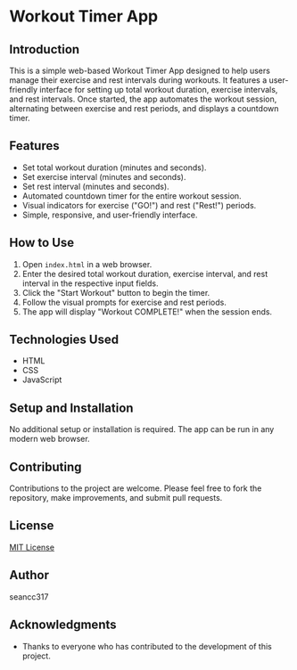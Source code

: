 # Workout Timer App

## Introduction
This is a simple web-based Workout Timer App designed to help users manage their exercise and rest intervals during workouts. It features a user-friendly interface for setting up total workout duration, exercise intervals, and rest intervals. Once started, the app automates the workout session, alternating between exercise and rest periods, and displays a countdown timer.

## Features
- Set total workout duration (minutes and seconds).
- Set exercise interval (minutes and seconds).
- Set rest interval (minutes and seconds).
- Automated countdown timer for the entire workout session.
- Visual indicators for exercise ("GO!") and rest ("Rest!") periods.
- Simple, responsive, and user-friendly interface.

## How to Use
1. Open `index.html` in a web browser.
2. Enter the desired total workout duration, exercise interval, and rest interval in the respective input fields.
3. Click the "Start Workout" button to begin the timer.
4. Follow the visual prompts for exercise and rest periods.
5. The app will display "Workout COMPLETE!" when the session ends.

## Technologies Used
- HTML
- CSS
- JavaScript

## Setup and Installation
No additional setup or installation is required. The app can be run in any modern web browser.

## Contributing
Contributions to the project are welcome. Please feel free to fork the repository, make improvements, and submit pull requests.

## License
[MIT License](LICENSE.md)

## Author
seancc317

## Acknowledgments
- Thanks to everyone who has contributed to the development of this project.
